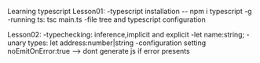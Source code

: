 Learning typescript
Lesson01:
-typescript installation -- npm i typescript -g
-running ts: tsc main.ts <destination filename>
-file tree and typescript configuration

Lesson02:
-typechecking: inference,implicit and explicit
-let name:string;
-unary types: let address:number|string
-configuration setting noEmitOnError:true --> dont generate js if error presents
